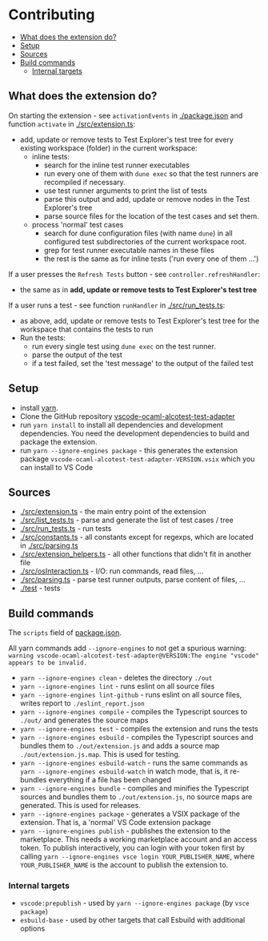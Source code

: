 # Contributing

- [What does the extension do?](#what-does-the-extension-do)
- [Setup](#setup)
- [Sources](#sources)
- [Build commands](#build-commands)
  - [Internal targets](#internal-targets)

## What does the extension do?

On starting the extension - see `activationEvents` in [./package.json](./package.json) and function `activate` in [./src/extension.ts](./src/extension.ts):

- add, update or remove tests to Test Explorer's test tree for every existing workspace (folder) in the current workspace:
  - inline tests:
    - search for the inline test runner executables
    - run every one of them with `dune exec` so that the test runners are recompiled if necessary.
    - use test runner arguments to print the list of tests
    - parse this output and add, update or remove nodes in the Test Explorer's tree
    - parse source files for the location of the test cases and set them.
  - process 'normal' test cases
    - search for dune configuration files (with name `dune`) in all configured test subdirectories of the current workspace root.
    - grep for test runner executable names in these files
    - the rest is the same as for inline tests ('run every one of them ...')

If a user presses the `Refresh Tests` button - see `controller.refreshHandler`:

- the same as in **add, update or remove tests to Test Explorer's test tree**

If a user runs a test - see function `runHandler` in [./src/run_tests.ts](./src/run_tests.ts):

- as above, add, update or remove tests to Test Explorer's test tree for the workspace that contains the tests to run
- Run the tests:
  - run every single test using `dune exec` on the test runner.
  - parse the output of the test
  - if a test failed, set the 'test message' to the output of the failed test

## Setup

- install [yarn](https://yarnpkg.com/getting-started/install).
- Clone the GitHub repository [vscode-ocaml-alcotest-test-adapter](https://github.com/Release-Candidate/vscode-ocaml-alcotest-test-adapter)
- run `yarn install` to install all dependencies and development dependencies. You need the development dependencies to build and package the extension.
- run `yarn --ignore-engines package` - this generates the extension package `vscode-ocaml-alcotest-test-adapter-VERSION.vsix` which you can install to VS Code

## Sources

- [./src/extension.ts](./src/extension.ts) - the main entry point of the extension
- [./src/list_tests.ts](./src/list_tests.ts) - parse and generate the list of test cases / tree
- [./src/run_tests.ts](./src/run_tests.ts) - run tests
- [./src/constants.ts](./src/constants.ts) - all constants except for regexps, which are located in [./src/parsing.ts](./src/parsing.ts)
- [./src/extension_helpers.ts](./src/extension_helpers.ts) - all other functions that didn't fit in another file
- [./src/osInteraction.ts](./src/osInteraction.ts) - I/O: run commands, read files, ...
- [./src/parsing.ts](./src/parsing.ts) - parse test runner outputs, parse content of files, ...
- [./test](./test) - tests

## Build commands

The `scripts` field of [package.json](package.json).

All yarn commands add `--ignore-engines` to not get a spurious warning:
`warning vscode-ocaml-alcotest-test-adapter@VERSION:The engine "vscode" appears to be invalid.`

- `yarn --ignore-engines clean` - deletes the directory `./out`
- `yarn --ignore-engines lint` - runs eslint on all source files
- `yarn --ignore-engines lint-github` - runs eslint on all source files, writes report to `./eslint_report.json`
- `yarn --ignore-engines compile` - compiles the Typescript sources to `./out/` and generates the source maps
- `yarn --ignore-engines test` - compiles the extension and runs the tests
- `yarn --ignore-engines esbuild` - compiles the Typescript sources and bundles them to `./out/extension.js` and adds a source map `./out/extension.js.map`. This is used for testing.
- `yarn --ignore-engines esbuild-watch` - runs the same commands as `yarn --ignore-engines esbuild-watch` in watch mode, that is, it re-bundles everything if a file has been changed
- `yarn --ignore-engines bundle` - compiles and minifies the Typescript sources and bundles them to `./out/extension.js`, no source maps are generated. This is used for releases.
- `yarn --ignore-engines package` - generates a VSIX package of the extension. That is, a 'normal' VS Code extension package
- `yarn --ignore-engines publish` - publishes the extension to the marketplace. This needs a working marketplace account and an access token. To publish interactively, you can login with your token first by calling `yarn --ignore-engines vsce login YOUR_PUBLISHER_NAME`, where `YOUR_PUBLISHER_NAME` is the account to publish the extension to.

### Internal targets

- `vscode:prepublish` - used by `yarn --ignore-engines package` (by `vsce package`)
- `esbuild-base` - used by other targets that call Esbuild with additional options
